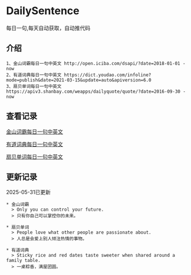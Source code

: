 # DailySentence

每日一句,每天自动获取，自动推代码

## 介绍

```
1、金山词霸每日一句中英文 http://open.iciba.com/dsapi/?date=2018-01-01 - now
2、有道词典每日一句中英文 https://dict.youdao.com/infoline?mode=publish&date=2021-03-15&update=auto&apiversion=6.0
3、扇贝单词每日一句中英文 https://apiv3.shanbay.com/weapps/dailyquote/quote/?date=2016-09-30 - now
```

## 查看记录

[金山词霸每日一句中英文](./data/iciba/)

[有道词典每日一句中英文](./data/youdao/)

[扇贝单词每日一句中英文](./data/shanbay/)

## 更新记录
2025-05-31已更新 
```
* 金山词霸
  > Only you can control your future.
  > 只有你自己可以掌控你的未来。

* 扇贝单词
  > People love what other people are passionate about.
  > 人总是会爱上别人倾注热情的事物。

* 有道词典
  > Sticky rice and red dates taste sweeter when shared around a family table.
  > 一桌粽香，满屋团圆。

```

